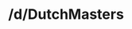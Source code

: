 ---
title: /d/DutchMasters
link_onion: http://vworp2mspe566cws.onion/to/dread/ed6af30e2e
tags:
  - dutchmasters
---